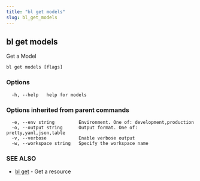 ```yaml
---
title: "bl get models"
slug: bl_get_models
---
```

## bl get models

Get a Model

```
bl get models [flags]
```

### Options

```
  -h, --help   help for models
```

### Options inherited from parent commands

```
  -e, --env string         Environment. One of: development,production
  -o, --output string      Output format. One of: pretty,yaml,json,table
  -v, --verbose            Enable verbose output
  -w, --workspace string   Specify the workspace name
```

### SEE ALSO

* [bl get](bl_get.md)	 - Get a resource

